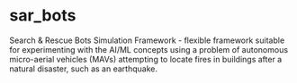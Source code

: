 sar_bots
========

Search &amp; Rescue Bots Simulation Framework - flexible framework suitable for experimenting with the AI/ML concepts using a problem of autonomous micro-aerial vehicles (MAVs) attempting to locate fires in buildings after a natural disaster, such as an earthquake.